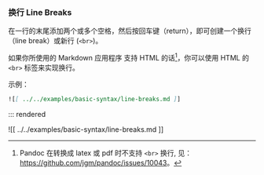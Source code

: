 ### 换行 Line Breaks

在一行的末尾添加两个或多个空格，然后按回车键（return），即可创建一个换行（line break）或新行 (`<br>`)。

如果你所使用的 Markdown 应用程序 支持 HTML 的话[^pandoc-linebreak]，你可以使用 HTML 的 `<br>` 标签来实现换行。

[^pandoc-linebreak]: Pandoc 在转换成 latex 或 pdf 时不支持 `<br>` 换行, 见：<https://github.com/jgm/pandoc/issues/10043>。

示例：

```markdown
![[ ../../examples/basic-syntax/line-breaks.md ]]
```

::: rendered

![[ ../../examples/basic-syntax/line-breaks.md ]]
